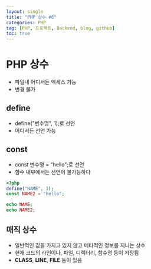 ```yaml
---
layout: single
title: "PHP 상수 #6"
categories: PHP
tag: [PHP, 프로젝트, Backend, blog, github]
toc: true
---
```


# PHP 상수
- 파일내 어디서든 엑세스 가능
- 변경 불가
## define
- define("변수명", 1);로 선언
- 어디서든 선언 가능
## const
- const 변수명 = "hello";로 선언
- 함수 내부에서는 선언이 불가능하다

```php
<?php
define("NAME", 1);
const NAME2 = "hello";

echo NAME;
echo NAME2;
```

## 매직 상수
- 일반적인 값을 가지고 있지 않고 메타적인 정보를 지니는 상수
- 현재 코드의 라인이나, 파일, 디렉터리, 함수명 등이 저장됨
- __CLASS__, __LINE__, __FILE__ 등이 있음